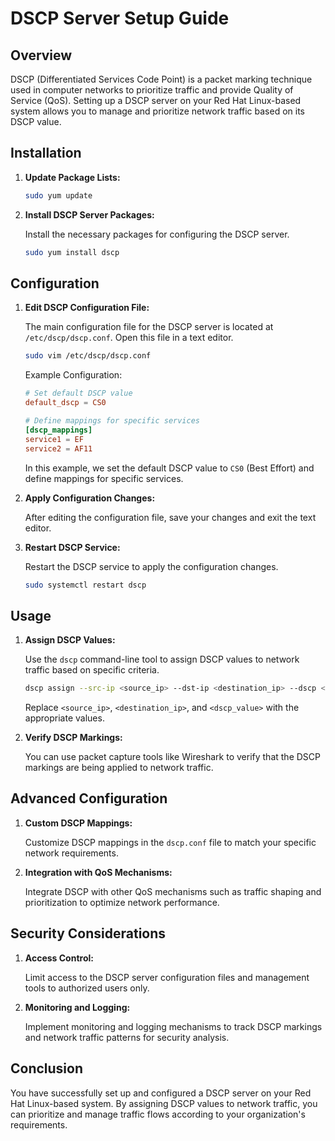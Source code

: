 # DSCP Server Setup Guide

## Overview

DSCP (Differentiated Services Code Point) is a packet marking technique used in computer networks to prioritize traffic and provide Quality of Service (QoS). Setting up a DSCP server on your Red Hat Linux-based system allows you to manage and prioritize network traffic based on its DSCP value.

## Installation

1. **Update Package Lists:**

    ```bash
    sudo yum update
    ```

2. **Install DSCP Server Packages:**

    Install the necessary packages for configuring the DSCP server.

    ```bash
    sudo yum install dscp
    ```

## Configuration

1. **Edit DSCP Configuration File:**

    The main configuration file for the DSCP server is located at `/etc/dscp/dscp.conf`. Open this file in a text editor.

    ```bash
    sudo vim /etc/dscp/dscp.conf
    ```

    Example Configuration:

    ```conf
    # Set default DSCP value
    default_dscp = CS0

    # Define mappings for specific services
    [dscp_mappings]
    service1 = EF
    service2 = AF11
    ```

    In this example, we set the default DSCP value to `CS0` (Best Effort) and define mappings for specific services.

2. **Apply Configuration Changes:**

    After editing the configuration file, save your changes and exit the text editor.

3. **Restart DSCP Service:**

    Restart the DSCP service to apply the configuration changes.

    ```bash
    sudo systemctl restart dscp
    ```

## Usage

1. **Assign DSCP Values:**

    Use the `dscp` command-line tool to assign DSCP values to network traffic based on specific criteria.

    ```bash
    dscp assign --src-ip <source_ip> --dst-ip <destination_ip> --dscp <dscp_value>
    ```

    Replace `<source_ip>`, `<destination_ip>`, and `<dscp_value>` with the appropriate values.

2. **Verify DSCP Markings:**

    You can use packet capture tools like Wireshark to verify that the DSCP markings are being applied to network traffic.

## Advanced Configuration

1. **Custom DSCP Mappings:**

    Customize DSCP mappings in the `dscp.conf` file to match your specific network requirements.

2. **Integration with QoS Mechanisms:**

    Integrate DSCP with other QoS mechanisms such as traffic shaping and prioritization to optimize network performance.

## Security Considerations

1. **Access Control:**

    Limit access to the DSCP server configuration files and management tools to authorized users only.

2. **Monitoring and Logging:**

    Implement monitoring and logging mechanisms to track DSCP markings and network traffic patterns for security analysis.

## Conclusion

You have successfully set up and configured a DSCP server on your Red Hat Linux-based system. By assigning DSCP values to network traffic, you can prioritize and manage traffic flows according to your organization's requirements.
